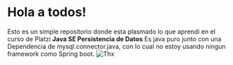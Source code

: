 # Hola a todos!
Esto es un simple repositorio donde esta plasmado lo que aprendi en el curso de Platzi **Java SE Persistencia de Datos** 
Es java puro junto con una Dependencia de mysql.connector.java, con lo cual no estoy usando ningun framework como Spring boot.
![Thx](https://i.pinimg.com/originals/9c/fc/70/9cfc70c3c0d0347767f2ffabbd37dfbd.gif) 
